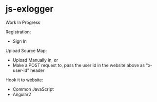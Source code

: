 # js-exlogger
Work In Progress

Registration:
* Sign In

Upload Source Map:
* Upload Manually in, or
* Make a POST request to, pass the user id in the website above as "x-user-id" header

Hook it to website:
* Common JavaScript
* Angular2
